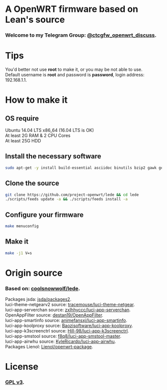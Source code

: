 # A OpenWRT firmware based on Lean's source
### Welcome to my Telegram Group: [@ctcgfw\_openwrt\_discuss](https://t.me/ctcgfw_openwrt_discuss).

# Tips
You'd better not use **root** to make it, or you may be not able to use.<br/>
Default username is **root** and password is **password**, login address: 192.168.1.1.

# How to make it
## OS require
Ubuntu 14.04 LTS x86\_64 (16.04 LTS is OK)<br>
At least 2G RAM & 2 CPU Cores<br>
At least 25G HDD<br>

## Install the necessary software
```bash
sudo apt-get -y install build-essential asciidoc binutils bzip2 gawk gettext git libncurses5-dev libz-dev patch unzip zlib1g-dev lib32gcc1 libc6-dev-i386 subversion flex uglifyjs git-core gcc-multilib p7zip p7zip-full msmtp libssl-dev texinfo libglib2.0-dev xmlto qemu-utils upx libelf-dev autoconf automake libtool autopoint
```

## Clone the source
```bash
git clone https://github.com/project-openwrt/lede && cd lede
./scripts/feeds update -a && ./scripts/feeds install -a
```

## Configure your firmware
```bash
make menuconfig
```

## Make it
```bash
make -j1 V=s
```

# Origin source
### Based on: [coolsnowwolf/lede](https://github.com/coolsnowwolf/lede).<br/>

Packages jsda: [jsda/packages2](https://github.com/jsda/packages2).<br/>
luci-theme-netgearv2 source: [tracemouse/luci-theme-netgear](https://github.com/tracemouse/luci-theme-netgear).<br/>
luci-app-serverchan source: [zxlhhyccc/luci-app-serverchan](https://github.com/zxlhhyccc/luci-app-serverchan).<br/>
OpenAppFilter source: [destan19/OpenAppFilter](https://github.com/destan19/OpenAppFilter).<br/>
luci-app-smartinfo source: [animefansxj/luci-app-smartinfo](https://github.com/animefansxj/luci-app-smartinfo).<br/>
luci-app-koolproxy source: [Baozisoftware/luci-app-koolproxy](https://github.com/Baozisoftware/luci-app-koolproxy).<br/>
luci-app-k3screenctrl source: [Hill-98/luci-app-k3screenctrl](https://github.com/Hill-98/luci-app-k3screenctrl).<br/>
luci-app-smstool source: [f8q8/luci-app-smstool-master](https://github.com/f8q8/luci-app-smstool-master).<br/>
luci-app-airwhu source: [KyleRicardo/luci-app-airwhu](https://github.com/KyleRicardo/luci-app-airwhu).<br/>
Packages Lienol: [Lienol/openwrt-package](https://github.com/Lienol/openwrt-package).

# License
### [GPL v3](https://www.gnu.org/licenses/gpl-3.0.html).
